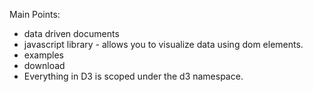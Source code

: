 Main Points:
  - data driven documents
  - javascript library - allows you to visualize data using dom elements.
  - examples
  - download
  - Everything in D3 is scoped under the d3 namespace.

